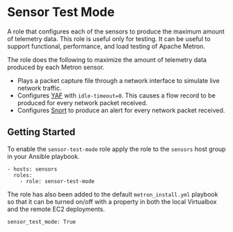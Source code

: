 <!--
Licensed to the Apache Software Foundation (ASF) under one
or more contributor license agreements.  See the NOTICE file
distributed with this work for additional information
regarding copyright ownership.  The ASF licenses this file
to you under the Apache License, Version 2.0 (the
"License"); you may not use this file except in compliance
with the License.  You may obtain a copy of the License at

    http://www.apache.org/licenses/LICENSE-2.0

Unless required by applicable law or agreed to in writing, software
distributed under the License is distributed on an "AS IS" BASIS,
WITHOUT WARRANTIES OR CONDITIONS OF ANY KIND, either express or implied.
See the License for the specific language governing permissions and
limitations under the License.
-->
Sensor Test Mode
================

A role that configures each of the sensors to produce the maximum amount of telemetry data.  This role is useful only for testing.  It can be useful to support functional, performance, and load testing of Apache Metron.

The role does the following to maximize the amount of telemetry data produced by each Metron sensor.

- Plays a packet capture file through a network interface to simulate live network traffic.
- Configures [YAF](https://tools.netsa.cert.org/yaf/yaf.html) with `idle-timeout=0`.  This causes a flow record to be produced for every network packet received.
- Configures [Snort](https://www.snort.org/) to produce an alert for every network packet received.

Getting Started
---------------

To enable the `sensor-test-mode` role apply the role to the `sensors` host group in your Ansible playbook.

```
- hosts: sensors
  roles:
    - role: sensor-test-mode
```

The role has also been added to the default `metron_install.yml` playbook so that it can be turned on/off with a property in both the local Virtualbox and the remote EC2 deployments.

```
sensor_test_mode: True
```
